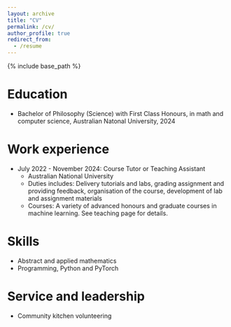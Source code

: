 ```yaml
---
layout: archive
title: "CV"
permalink: /cv/
author_profile: true
redirect_from:
  - /resume
---
```


{% include base_path %}

Education
======
* Bachelor of Philosophy (Science) with First Class Honours, in math and computer science, Australian Natonal University, 2024

Work experience
======
* July 2022 - November 2024: Course Tutor or Teaching Assistant
  * Australian National University
  * Duties includes: Delivery tutorials and labs, grading assignment and providing feedback, organisation of the course, development of lab and assignment materials
  * Courses: A variety of advanced honours and graduate courses in machine learning. See teaching page for details.

Skills
======
* Abstract and applied mathematics
* Programming, Python and PyTorch

  
Service and leadership
======
* Community kitchen volunteering
